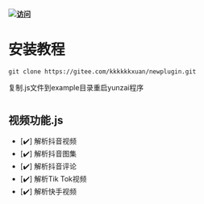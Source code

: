 #### [![访问](https://profile-counter.glitch.me/newplugin/count.svg)](https://gitee.com/kkkkkkxuan/newplugin.git)


# 安装教程

```
git clone https://gitee.com/kkkkkkxuan/newplugin.git
```
复制.js文件到example目录重启yunzai程序
#
## 视频功能.js
- [✔️] 解析抖音视频
- [✔️] 解析抖音图集
- [✔️] 解析抖音评论
- [✔️] 解析Tik Tok视频
- [✔️] 解析快手视频